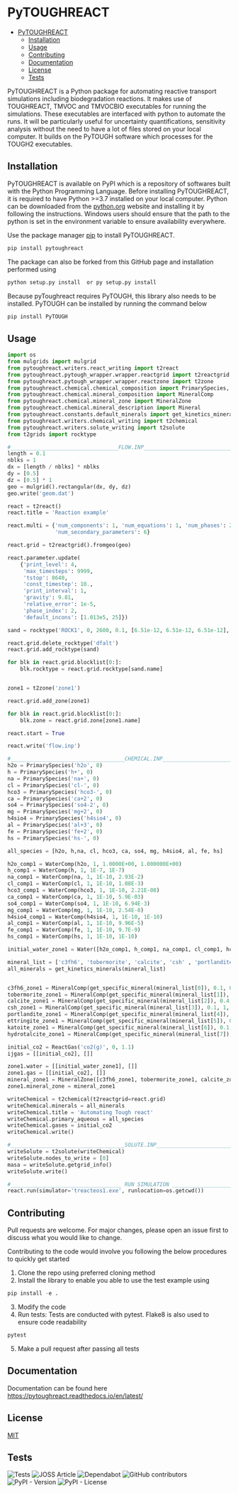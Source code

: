 # PyTOUGHREACT


- [PyTOUGHREACT](#pytoughreact)
  - [Installation](#installation)
  - [Usage](#usage)
  - [Contributing](#contributing)
  - [Documentation](#documentation)
  - [License](#license)
  - [Tests](#tests)


PyTOUGHREACT is a Python package for automating reactive transport simulations including biodegradation reactions.
It makes use of TOUGHREACT, TMVOC and TMVOCBIO executables for running the simulations. These executables are interfaced
with python to automate the runs. It will be particularly useful for uncertainty quantifications, sensitivity 
analysis without the need to have a lot of files stored on your local computer. It builds on the PyTOUGH software which processes for the TOUGH2 executables.

## Installation

PyTOUGHREACT is available on PyPI which is a repository of softwares built with the Python Programming Language. Before installing PyTOUGHREACT, it is required to have Python >=3.7 installed on your local computer. Python can be downloaded from the [python.org](python.org) website and installing it by following the instructions. Windows users should ensure that the path to the python is set in the environment variable to ensure availability everywhere.

Use the package manager [pip](https://pip.pypa.io/en/stable/) to install PyTOUGHREACT.

```bash
pip install pytoughreact
```

The package can also be forked from this GitHub page and installation performed using

```bash
python setup.py install  or py setup.py install
```

<!-- Because pytoughreact requires PyTOUGH and PyTOUGH is not uploaded to PyPI, it is required to download the zip folder of PyTOUGH from the GitHub repository https://github.com/acroucher/PyTOUGH. Unzip the folder and place in your current working directory. Change directory into the PyTOUGH folder and run python setup.py install or pip install on the command line. With PyTOUGH installed, PyTOUGHREACT is ready to be used as a package. -->

Because pyToughreact requires PyTOUGH, this library also needs to be installed.
PyTOUGH can be installed by running the command below

```bash
pip install PyTOUGH
```

## Usage

```python
import os
from mulgrids import mulgrid
from pytoughreact.writers.react_writing import t2react
from pytoughreact.pytough_wrapper.wrapper.reactgrid import t2reactgrid
from pytoughreact.pytough_wrapper.wrapper.reactzone import t2zone
from pytoughreact.chemical.chemical_composition import PrimarySpecies, WaterComp, Water, ReactGas
from pytoughreact.chemical.mineral_composition import MineralComp
from pytoughreact.chemical.mineral_zone import MineralZone
from pytoughreact.chemical.mineral_description import Mineral
from pytoughreact.constants.default_minerals import get_kinetics_minerals, get_specific_mineral
from pytoughreact.writers.chemical_writing import t2chemical
from pytoughreact.writers.solute_writing import t2solute
from t2grids import rocktype

#__________________________________FLOW.INP____________________________________________
length = 0.1
nblks = 1
dx = [length / nblks] * nblks
dy = [0.5]
dz = [0.5] * 1
geo = mulgrid().rectangular(dx, dy, dz)
geo.write('geom.dat')

react = t2react()
react.title = 'Reaction example'

react.multi = {'num_components': 1, 'num_equations': 1, 'num_phases': 2,
               'num_secondary_parameters': 6}

react.grid = t2reactgrid().fromgeo(geo)

react.parameter.update(
    {'print_level': 4,
     'max_timesteps': 9999,
     'tstop': 8640,
     'const_timestep': 10.,
     'print_interval': 1,
     'gravity': 9.81,
     'relative_error': 1e-5,
     'phase_index': 2,
     'default_incons': [1.013e5, 25]})

sand = rocktype('ROCK1', 0, 2600, 0.1, [6.51e-12, 6.51e-12, 6.51e-12], 0.0, 952.9)

react.grid.delete_rocktype('dfalt')
react.grid.add_rocktype(sand)

for blk in react.grid.blocklist[0:]:
    blk.rocktype = react.grid.rocktype[sand.name]


zone1 = t2zone('zone1')

react.grid.add_zone(zone1)

for blk in react.grid.blocklist[0:]:
    blk.zone = react.grid.zone[zone1.name]

react.start = True

react.write('flow.inp')

#____________________________________CHEMICAL.INP________________________________________
h2o = PrimarySpecies('h2o', 0)
h = PrimarySpecies('h+', 0)
na = PrimarySpecies('na+', 0)
cl = PrimarySpecies('cl-', 0)
hco3 = PrimarySpecies('hco3-', 0)
ca = PrimarySpecies('ca+2', 0)
so4 = PrimarySpecies('so4-2', 0)
mg = PrimarySpecies('mg+2', 0)
h4sio4 = PrimarySpecies('h4sio4', 0)
al = PrimarySpecies('al+3', 0)
fe = PrimarySpecies('fe+2', 0)
hs = PrimarySpecies('hs-', 0)

all_species = [h2o, h,na, cl, hco3, ca, so4, mg, h4sio4, al, fe, hs]

h2o_comp1 = WaterComp(h2o, 1, 1.0000E+00, 1.000000E+00)
h_comp1 = WaterComp(h, 1, 1E-7, 1E-7)
na_comp1 = WaterComp(na, 1, 1E-10, 2.93E-2)
cl_comp1 = WaterComp(cl, 1, 1E-10, 1.08E-3)
hco3_comp1 = WaterComp(hco3, 1, 1E-10, 2.21E-08)
ca_comp1 = WaterComp(ca, 1, 1E-10, 5.9E-03)
so4_comp1 = WaterComp(so4, 1, 1E-10, 6.94E-3)
mg_comp1 = WaterComp(mg, 1, 1E-10, 2.54E-8)
h4sio4_comp1 = WaterComp(h4sio4, 1, 1E-10, 1E-10)
al_comp1 = WaterComp(al, 1, 1E-10, 9.96E-5)
fe_comp1 = WaterComp(fe, 1, 1E-10, 9.7E-9)
hs_comp1 = WaterComp(hs, 1, 1E-10, 1E-10)

initial_water_zone1 = Water([h2o_comp1, h_comp1, na_comp1, cl_comp1, hco3_comp1, ca_comp1, so4_comp1, mg_comp1, h4sio4_comp1, al_comp1, fe_comp1, hs_comp1], 25, 200)

mineral_list = ['c3fh6', 'tobermorite', 'calcite', 'csh' , 'portlandite', 'ettringite', 'katoite', 'hydrotalcite']
all_minerals = get_kinetics_minerals(mineral_list)


c3fh6_zone1 = MineralComp(get_specific_mineral(mineral_list[0]), 0.1, 0, 0.0E-00, 20000.0, 0)
tobermorite_zone1 = MineralComp(get_specific_mineral(mineral_list[1]), 0.05, 0, 0.0E-00, 20000.0, 0)
calcite_zone1 = MineralComp(get_specific_mineral(mineral_list[2]), 0.4, 1, 0.0E-00, 260.0, 0)
csh_zone1 = MineralComp(get_specific_mineral(mineral_list[3]), 0.1, 1, 0.0E-00, 20000.0, 0)
portlandite_zone1 = MineralComp(get_specific_mineral(mineral_list[4]), 0.1, 1, 0.0E-00, 1540.0, 0)
ettringite_zone1 = MineralComp(get_specific_mineral(mineral_list[5]), 0.1, 1, 0.0E-00, 20000.0, 0)
katoite_zone1 = MineralComp(get_specific_mineral(mineral_list[6]), 0.1, 1, 0.0E-00, 570.0, 0)
hydrotalcite_zone1 = MineralComp(get_specific_mineral(mineral_list[7]), 0.05, 1, 0.0E-00, 1000.0, 0)

initial_co2 = ReactGas('co2(g)', 0, 1.1)
ijgas = [[initial_co2], []]

zone1.water = [[initial_water_zone1], []]
zone1.gas = [[initial_co2], []]
mineral_zone1 = MineralZone([c3fh6_zone1, tobermorite_zone1, calcite_zone1, csh_zone1, portlandite_zone1, ettringite_zone1, katoite_zone1, hydrotalcite_zone1])
zone1.mineral_zone = mineral_zone1

writeChemical = t2chemical(t2reactgrid=react.grid)
writeChemical.minerals = all_minerals
writeChemical.title = 'Automating Tough react'
writeChemical.primary_aqueous = all_species
writeChemical.gases = initial_co2
writeChemical.write()

#____________________________________SOLUTE.INP__________________________________________
writeSolute = t2solute(writeChemical)
writeSolute.nodes_to_write = [0]
masa = writeSolute.getgrid_info()
writeSolute.write()

#___________________________________ RUN SIMULATION ______________________________________
react.run(simulator='treacteos1.exe', runlocation=os.getcwd())


```

## Contributing
Pull requests are welcome. For major changes, please open an issue first to discuss what you would like to change.

Contributing to the code would involve you following the below procedures to quickly get started

1. Clone the repo using preferred cloning method
2. Install the library to enable you able to use the test example using

```python
pip install -e .
```
3. Modify the code 
4. Run tests: Tests are conducted with pytest. Flake8 is also used to ensure code readability

```python
pytest
```
5. Make a pull request after passing all tests

## Documentation
Documentation can be found here https://pytoughreact.readthedocs.io/en/latest/ 


## License
[MIT](https://choosealicense.com/licenses/mit/)

## Tests

![Tests](https://github.com/temmy222/PyTOUGHREACT/actions/workflows/tests.yml/badge.svg)
![JOSS Article](https://github.com/temmy222/PyTOUGHREACT/actions/workflows/draft-pdf.yml/badge.svg)
![Dependabot](https://img.shields.io/badge/dependabot-025E8C?style=for-the-badge&logo=dependabot&logoColor=white)
![GitHub contributors](https://img.shields.io/github/contributors/temmy222/PyTOUGHREACT)
![PyPI - Version](https://img.shields.io/pypi/v/PyTOUGHREACT)
![PyPI - License](https://img.shields.io/pypi/l/pytoughreact)
